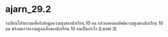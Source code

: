 # ajarn_29.2
จงเขียนโปรแกรมเพื่อรับข้อมูลความสูงของนักเรียน 10 คน แล้วแสดงผลลัพธ์ความสูงของนักเรียน 10 คน พร้อมหาว่าความสูงเฉลี่ยของนักเรียน 10 คนเป็นเท่าไร (Level 3)
